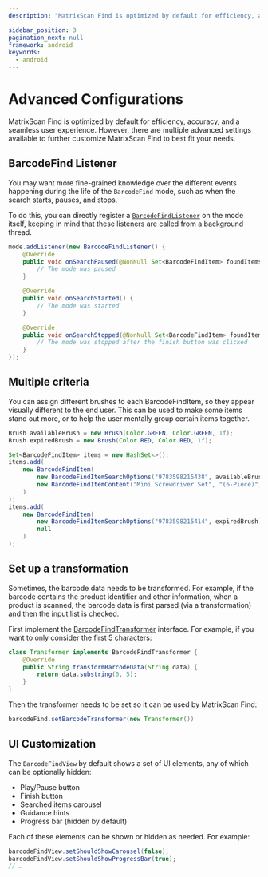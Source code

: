```yaml
---
description: "MatrixScan Find is optimized by default for efficiency, accuracy, and a seamless user experience. However, there are multiple advanced settings available to further customize MatrixScan Find to best fit your needs.                                                                     "

sidebar_position: 3
pagination_next: null
framework: android
keywords:
  - android
---
```


# Advanced Configurations

MatrixScan Find is optimized by default for efficiency, accuracy, and a seamless user experience. However, there are multiple advanced settings available to further customize MatrixScan Find to best fit your needs.

## BarcodeFind Listener

You may want more fine-grained knowledge over the different events happening during the life of the `BarcodeFind` mode, such as when the search starts, pauses, and stops.

To do this, you can directly register a [`BarcodeFindListener`](https://docs.scandit.com/data-capture-sdk/android/barcode-capture/api/barcode-find-listener.html#interface-scandit.datacapture.barcode.find.IBarcodeFindListener) on the mode itself, keeping in mind that these listeners are called from a background thread.

```java
mode.addListener(new BarcodeFindListener() {
    @Override
    public void onSearchPaused(@NonNull Set<BarcodeFindItem> foundItems) {
        // The mode was paused
    }

    @Override
    public void onSearchStarted() {
        // The mode was started
    }

    @Override
    public void onSearchStopped(@NonNull Set<BarcodeFindItem> foundItems) {
        // The mode was stopped after the finish button was clicked
    }
});
```

## Multiple criteria

You can assign different brushes to each BarcodeFindItem, so they appear visually different to the end user. This can be used to make some items stand out more, or to help the user mentally group certain items together.

```java
Brush availableBrush = new Brush(Color.GREEN, Color.GREEN, 1f);
Brush expiredBrush = new Brush(Color.RED, Color.RED, 1f);

Set<BarcodeFindItem> items = new HashSet<>();
items.add(
    new BarcodeFindItem(
        new BarcodeFindItemSearchOptions("9783598215438", availableBrush),
        new BarcodeFindItemContent("Mini Screwdriver Set", "(6-Piece)", null)
    )
);
items.add(
    new BarcodeFindItem(
        new BarcodeFindItemSearchOptions("9783598215414", expiredBrush),
        null
    )
);
```

## Set up a transformation

Sometimes, the barcode data needs to be transformed. For example, if the barcode contains the product identifier and other information, when a product is scanned, the barcode data is first parsed (via a transformation) and then the input list is checked.

First implement the [BarcodeFindTransformer](https://docs.scandit.com/data-capture-sdk/android/barcode-capture/api/barcode-find-transformer.html#interface-scandit.datacapture.barcode.find.IBarcodeFindTransformer) interface. For example, if you want to only consider the first 5 characters:

```java
class Transformer implements BarcodeFindTransformer {
    @Override
    public String transformBarcodeData(String data) {
        return data.substring(0, 5);
    }
}
```

Then the transformer needs to be set so it can be used by MatrixScan Find:

```java
barcodeFind.setBarcodeTransformer(new Transformer())
```

## UI Customization

The `BarcodeFindView` by default shows a set of UI elements, any of which can be optionally hidden:

- Play/Pause button
- Finish button
- Searched items carousel
- Guidance hints
- Progress bar (hidden by default)

Each of these elements can be shown or hidden as needed. For example:

```java
barcodeFindView.setShouldShowCarousel(false);
barcodeFindView.setShouldShowProgressBar(true);
// …
```
